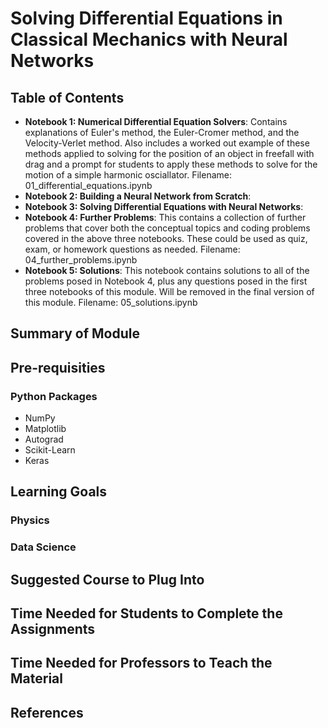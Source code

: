 # Solving Differential Equations in Classical Mechanics with Neural Networks

## Table of Contents
* **Notebook 1: Numerical Differential Equation Solvers**: Contains explanations of Euler's method, the Euler-Cromer method, and the Velocity-Verlet method.  Also includes a worked out example of these methods applied to solving for the position of an object in freefall with drag and a prompt for students to apply these methods to solve for the motion of a simple harmonic osciallator.  Filename: 01_differential_equations.ipynb
* **Notebook 2: Building a Neural Network from Scratch**: 
* **Notebook 3: Solving Differential Equations with Neural Networks**:
* **Notebook 4: Further Problems**: This contains a collection of further problems that cover both the conceptual topics and coding problems covered in the above three notebooks.  These could be used as quiz, exam, or homework questions as needed. Filename: 04_further_problems.ipynb
* **Notebook 5: Solutions**: This notebook contains solutions to all of the problems posed in Notebook 4, plus any questions posed in the first three notebooks of this module.  Will be removed in the final version of this module. Filename: 05_solutions.ipynb

## Summary of Module

## Pre-requisities

### Python Packages

* NumPy
* Matplotlib
* Autograd
* Scikit-Learn
* Keras

## Learning Goals

### Physics

### Data Science

## Suggested Course to Plug Into

## Time Needed for Students to Complete the Assignments

## Time Needed for Professors to Teach the Material

## References

